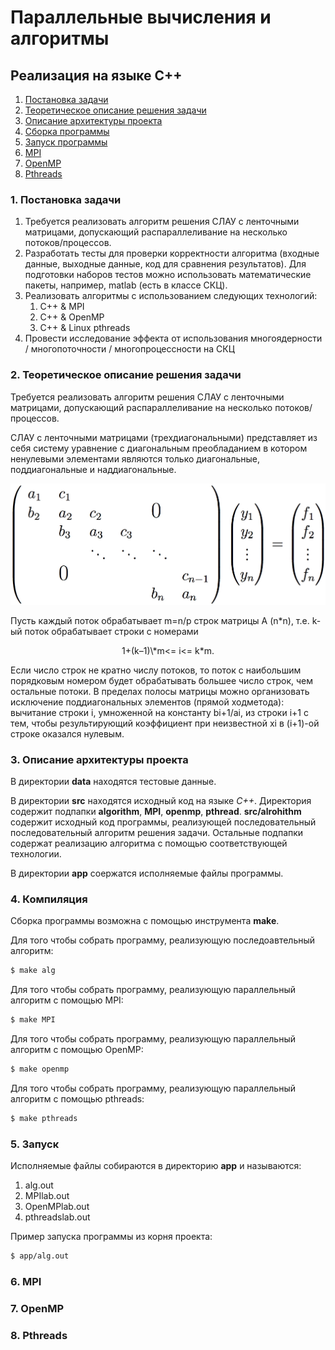 # Параллельные вычисления и алгоритмы
## Реализация на языке C++

1. [ Постановка задачи ](#task)
2. [ Теоретическое описание решения задачи ](#theory)
3. [ Описание архитектуры проекта ](#arch)
4. [ Сборка программы ](#compile)
5. [ Запуск программы ](#run)
6. [ MPI ](#MPI)
7. [ OpenMP ](#OpenMP)
8. [ Pthreads ](#pthreads)

<a name="task"></a>
### 1. Постановка задачи

1. Требуется реализовать алгоритм решения СЛАУ с ленточными матрицами, допускающий распараллеливание на несколько потоков/процессов.
2. Разработать тесты для проверки корректности алгоритма (входные данные, выходные данные, код для сравнения результатов). Для подготовки наборов тестов можно использовать математические пакеты, например, matlab (есть в классе СКЦ).
3. Реализовать алгоритмы с использованием следующих технологий:
    1. С++ & MPI
    2. С++ & OpenMP
    3. C++ & Linux pthreads
4. Провести исследование эффекта от использования многоядерности / многопоточности / многопроцессности на СКЦ

<a name="theory"></a>
### 2. Теоретическое описание решения задачи

Требуется реализовать алгоритм решения СЛАУ с ленточными матрицами, допускающий распараллеливание на несколько потоков/процессов.

СЛАУ с ленточными матрицами (трехдиагональными) представляет из себя систему уравнение с диагональным преобладанием в котором ненулевыми элементами являются только диагональные, поддиагональные и наддиагональные.

![](./data/pic_for_report/TridiagonalSLE.jpg)

Пусть каждый поток обрабатывает m=n/p строк матрицы A (n\*n), т.е. k-ый поток обрабатывает строки с номерами 
<p align="center">
1+(k–1)\*m<= i<= k*m.
</p> 
Если число строк не кратно числу потоков, то поток с наибольшим порядковым номером будет обрабатывать большее число строк, чем остальные потоки. В пределах полосы матрицы можно организовать исключение поддиагональных элементов (прямой ходметода): вычитание строки i, умноженной на константу bi+1/ai, из строки i+1 с тем, чтобы результирующий коэффициент при неизвестной xi в (i+1)-ой строке оказался нулевым.

<a name="arch"></a>
### 3. Описание архитектуры проекта

В директории **data** находятся тестовые данные.

В директории **src** находятся исходный код на языке *C++*. Директория содержит подпапки **algorithm**, **MPI**, **openmp**, **pthread**. **src/alrohithm** содержит исходный код программы, реализующей последовательный последовательный алгоритм решения задачи. Остальные подпапки содержат реализацию алгоритма с помощью соответствующей технологии.

В директории **app** соержатся исполняемые файлы программы.

<a name="compile"></a>
### 4. Компиляция

Сборка программы возможна с помощью инструмента **make**.

Для того чтобы собрать программу, реализующую последоавтельный алгоритм:
```bash
$ make alg
```

Для того чтобы собрать программу, реализующую параллельный алгоритм с помощью MPI:
```bash
$ make MPI
```

Для того чтобы собрать программу, реализующую параллельный алгоритм с помощью OpenMP:
```bash
$ make openmp
```

Для того чтобы собрать программу, реализующую параллельный алгоритм с помощью pthreads:
```bash
$ make pthreads
```

<a name="run"></a>
### 5. Запуск

Исполняемые файлы собираются в директорию **app** и называются:
1. alg.out
2. MPIlab.out
3. OpenMPlab.out
4. pthreadslab.out

Пример запуска программы из корня проекта:
```bash
$ app/alg.out
```

<a name="MPI"></a>
### 6. MPI

<a name="OpenMP"></a>
### 7. OpenMP

<a name="pthreads"></a>
### 8. Pthreads